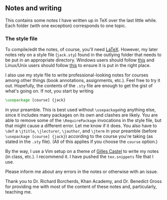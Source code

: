 ## Notes and writing
This contains some notes I have written up in TeX over the last little while. Each folder (with one exception) corresponds to one topic.



### The style file
To compile/edit the notes, of course, you'll need [LaTeX](https://www.latex-project.org/get/). However, my later notes rely on a style file (`jack.sty`) found in the outlying folder that needs to be put in an appropriate directory. Windows users should follow [this](https://tex.stackexchange.com/a/1138/269697) and Linux/Unix users should follow [this](https://tex.stackexchange.com/a/10256/269697) to ensure it is put in the right place. 

I also use my style file to write professional-looking notes for courses among other things (book annotations, assignments, etc.). Feel free to try it out. Hopefully, the contents of the `.sty` file are enough to get the gist of what's going on. If not, you start by writing
```tex
\usepackage [course] {jack}
```
in your preamble. This is best used without `\usepackage`ing anything else, since it includes many packages on its own and clashes are likely. You are able to remove some of the `\RequirePackage` invocations in the style file, but that might cause a different error. Let me know if it does. You also have to `\def` a `\jtitle`, `\jlecturer`, `\jauthor`, and `\jterm` in your preamble (before `\usepackage [course] {jack}`) according to the course you're taking (as stated in the `.sty` file). (All of this applies if you choose the `course` option.)

By the way, I use a Vim setup on a theme of [Gilles Castel](https://castel.dev/post/lecture-notes-1/) to write my notes (in class, etc.). I recommend it. I have pushed the `tex.snippets` file that I use.



Please inform me about any errors in the notes or otherwise with an issue.

Thank you to Dr. Richard Borcherds, Khan Academy, and Dr. Benedict Gross for providing me with most of the content of these notes and, particularly, teaching me. 
